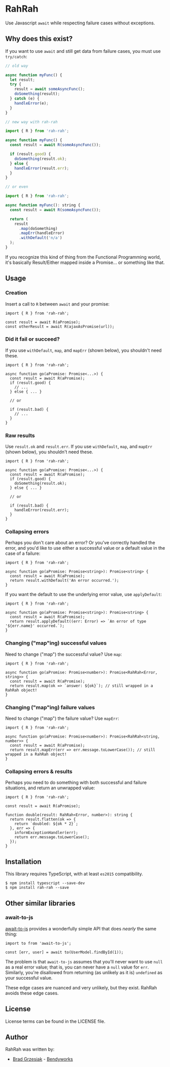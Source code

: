 # RahRah

Use Javascript `await` while respecting failure cases without exceptions.

## Why does this exist?

If you want to use `await` and still get data from failure cases, you must use `try/catch`:

```javascript
// old way

async function myFunc() {
  let result;
  try {
    result = await someAsyncFunc();
    doSomething(result);
  } catch (e) {
    handleError(e);
  }
}

// new way with rah-rah

import { R } from 'rah-rah';

async function myFunc() {
  const result = await R(someAsyncFunc());

  if (result.good) {
    doSomething(result.ok);
  } else {
    handleError(result.err);
  }
}

// or even

import { R } from 'rah-rah';

async function myFunc(): string {
  const result = await R(someAsyncFunc());

  return (
    result
      .map(doSomething)
      .mapErr(handleError)
      .withDefault('n/a')
  );
}
```

If you recognize this kind of thing from the Functional Programming world, it's basically Result/Either mapped inside a Promise... or something like that.

## Usage

### Creation

Insert a call to `R` between `await` and your promise:

```
import { R } from 'rah-rah';

const result = await R(aPromise);
const otherResult = await R(ajaxAsPromise(url));
```

### Did it fail or succeed?

If you use `withDefault`, `map`, and `mapErr` (shown below), you shouldn't
need these.

```
import { R } from 'rah-rah';

async function go(aPromise: Promise<...>) {
  const result = await R(aPromise);
  if (result.good) {
    // ...
  } else { ... }

  // or

  if (result.bad) {
    // ...
  }
}
```

### Raw results

Use `result.ok` and `result.err`. If you use `withDefault`, `map`, and `mapErr`
(shown below), you shouldn't need these.

```
import { R } from 'rah-rah';

async function go(aPromise: Promise<...>) {
  const result = await R(aPromise);
  if (result.good) {
    doSomething(result.ok);
  } else { ... }

  // or

  if (result.bad) {
    handleError(result.err);
  }
}
```

### Collapsing errors

Perhaps you don't care about an error? Or you've correctly handled the error,
and you'd like to use either a successful value or a default value in the case
of a failure:

```
import { R } from 'rah-rah';

async function go(aPromise: Promise<string>): Promise<string> {
  const result = await R(aPromise);
  return result.withDefault('An error occurred.');
}
```

If you want the default to use the underlying error value, use `applyDefault`:


```
import { R } from 'rah-rah';

async function go(aPromise: Promise<string>): Promise<string> {
  const result = await R(aPromise);
  return result.applyDefault((err: Error) => `An error of type '${err.name}' occurred.`);
}
```

### Changing ("map"ing) successful values

Need to change ("map") the successful value? Use `map`:

```
import { R } from 'rah-rah';

async function go(aPromise: Promise<number>): Promise<RahRah<Error, string>> {
  const result = await R(aPromise);
  return result.map(ok => `answer: ${ok}`); // still wrapped in a RahRah object!
}
```


### Changing ("map"ing) failure values

Need to change ("map") the failure value? Use `mapErr`:

```
import { R } from 'rah-rah';

async function go(aPromise: Promise<number>): Promise<RahRah<string, number>> {
  const result = await R(aPromise);
  return result.mapErr(err => err.message.toLowerCase()); // still wrapped in a RahRah object!
}
```

### Collapsing errors & results

Perhaps you need to do something with both successful and failure situations,
and return an unwrapped value:

```
import { R } from 'rah-rah';

const result = await R(aPromise);

function double(result: RahRah<Error, number>): string {
  return result.flatten(ok => {
    return `doubled: ${ok * 2}`;
  }, err => {
    informExceptionHandler(err);
    return err.message.toLowerCase();
  });
}
```

## Installation

This library requires TypeScript, with at least `es2015` compatibility.

    $ npm install typescript --save-dev
    $ npm install rah-rah --save


## Other similar libraries

### await-to-js

[await-to-js][to] provides a wonderfully simple API that does _nearly_ the
same thing:

```
import to from 'await-to-js';

const [err, user] = await to(UserModel.findById(1));
```

The problem is that `await-to-js` assumes that you'll never want to use `null`
as a real error value; that is, you can never have a `null` value for `err`.
Similarly, you're disallowed from returning (as unlikely as it is) `undefined`
as your successful value.

These edge cases are nuanced and very unlikely, but they exist. RahRah avoids
these edge cases.

## License

License terms can be found in the LICENSE file.

## Author

RahRah was written by:

* [Brad Grzesiak](https://twitter.com/listrophy) - [Bendyworks](https://bendyworks.com)

[to]: https://github.com/scopsy/await-to-js
